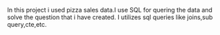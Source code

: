 In this project i used pizza sales data.I use SQL for quering the data and solve the question that i have created.
I utilizes sql queries like joins,sub query,cte,etc.
